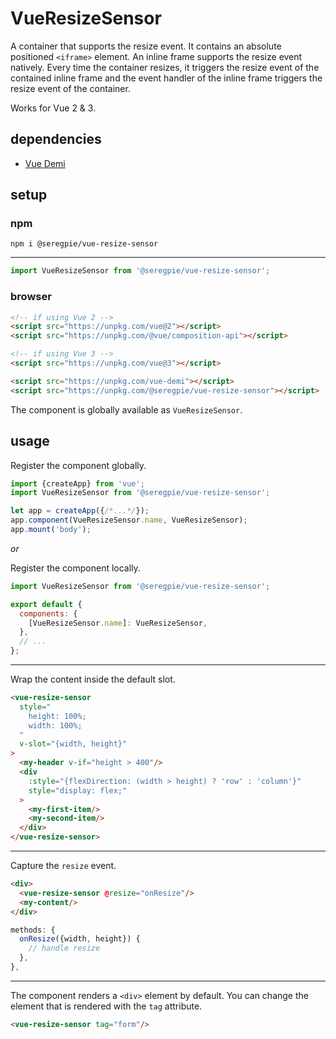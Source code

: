 # VueResizeSensor

A container that supports the resize event. It contains an absolute positioned `<iframe>` element. An inline frame supports the resize event natively. Every time the container resizes, it triggers the resize event of the contained inline frame and the event handler of the inline frame triggers the resize event of the container.

Works for Vue 2 & 3.

## dependencies

- [Vue Demi](https://github.com/antfu/vue-demi)

## setup

### npm

```shell
npm i @seregpie/vue-resize-sensor
```

---

```js
import VueResizeSensor from '@seregpie/vue-resize-sensor';
```

### browser

```html
<!-- if using Vue 2 -->
<script src="https://unpkg.com/vue@2"></script>
<script src="https://unpkg.com/@vue/composition-api"></script>

<!-- if using Vue 3 -->
<script src="https://unpkg.com/vue@3"></script>

<script src="https://unpkg.com/vue-demi"></script>
<script src="https://unpkg.com/@seregpie/vue-resize-sensor"></script>
```

The component is globally available as `VueResizeSensor`.

## usage

Register the component globally.

```javascript
import {createApp} from 'vue';
import VueResizeSensor from '@seregpie/vue-resize-sensor';

let app = createApp({/*...*/});
app.component(VueResizeSensor.name, VueResizeSensor);
app.mount('body');
```

*or*

Register the component locally.

```javascript
import VueResizeSensor from '@seregpie/vue-resize-sensor';

export default {
  components: {
    [VueResizeSensor.name]: VueResizeSensor,
  },
  // ...
};
```

---

Wrap the content inside the default slot.

```html
<vue-resize-sensor
  style="
    height: 100%;
    width: 100%;
  "
  v-slot="{width, height}"
>
  <my-header v-if="height > 400"/>
  <div
    :style="{flexDirection: (width > height) ? 'row' : 'column'}"
    style="display: flex;"
  >
    <my-first-item/>
    <my-second-item/>
  </div>
</vue-resize-sensor>
```

---

Capture the `resize` event.

```html
<div>
  <vue-resize-sensor @resize="onResize"/>
  <my-content/>
</div>
```

```javascript
methods: {
  onResize({width, height}) {
    // handle resize
  },
},
```

---

The component renders a `<div>` element by default. You can change the element that is rendered with the `tag` attribute.

```html
<vue-resize-sensor tag="form"/>
```
